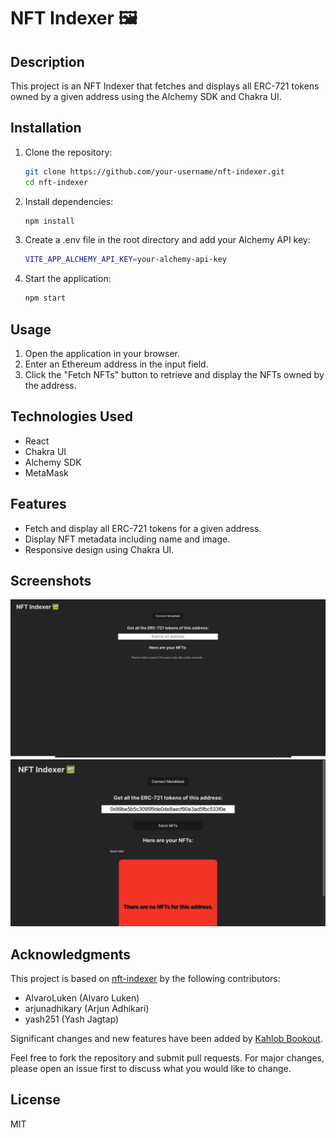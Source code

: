# NFT Indexer 🖼

## Description

This project is an NFT Indexer that fetches and displays all ERC-721 tokens owned by a given address using the Alchemy SDK and Chakra UI.

## Installation

1. Clone the repository:

   ```bash
   git clone https://github.com/your-username/nft-indexer.git
   cd nft-indexer
   ```

2. Install dependencies:

   ```bash
   npm install
   ```

3. Create a .env file in the root directory and add your Alchemy API key:

   ```bash
   VITE_APP_ALCHEMY_API_KEY=your-alchemy-api-key
   ```

4. Start the application:

   ```bash
   npm start
   ```

## Usage

1. Open the application in your browser.
2. Enter an Ethereum address in the input field.
3. Click the "Fetch NFTs" button to retrieve and display the NFTs owned by the address.

## Technologies Used

- React
- Chakra UI
- Alchemy SDK
- MetaMask

## Features

- Fetch and display all ERC-721 tokens for a given address.
- Display NFT metadata including name and image.
- Responsive design using Chakra UI.

## Screenshots

![Alt text](./public/Screenshot%201.png)
![Alt text](./public/Screenshot%202.png)

## Acknowledgments

This project is based on [nft-indexer](https://github.com/alchemyplatform/nft-indexer) by the following contributors:

- AlvaroLuken (Alvaro Luken)
- arjunadhikary (Arjun Adhikari)
- yash251 (Yash Jagtap)

Significant changes and new features have been added by [Kahlob Bookout](https://github.com/HydraTechnologies-ops).


Feel free to fork the repository and submit pull requests. For major changes, please open an issue first to discuss what you would like to change.

## License

MIT
